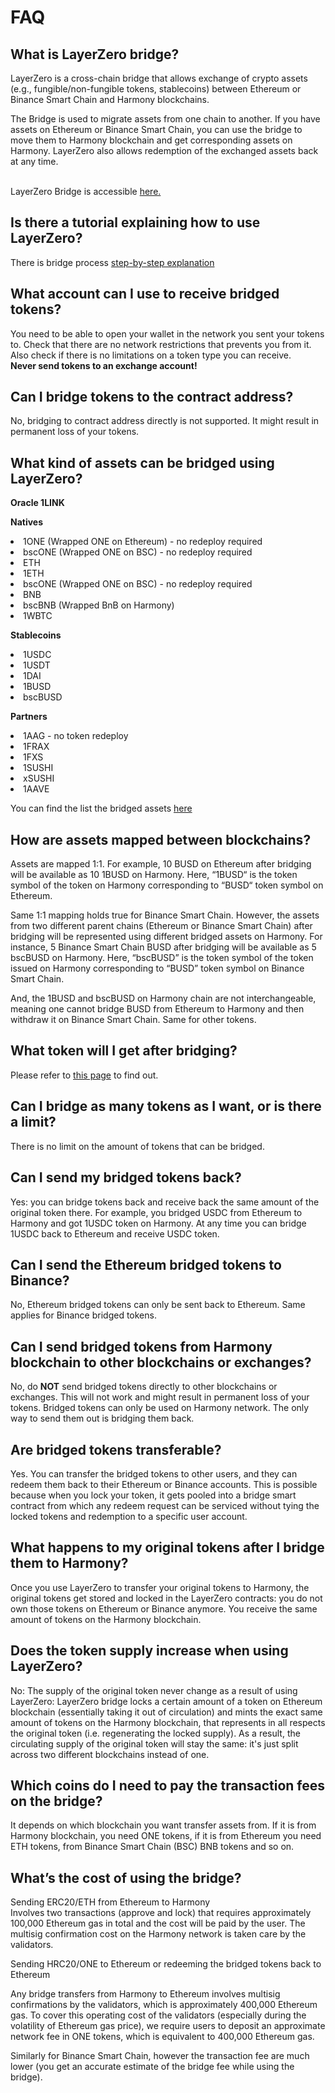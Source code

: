 # FAQ

## What is LayerZero bridge?
LayerZero is a cross-chain bridge that allows exchange of crypto assets
(e.g., fungible/non-fungible tokens, stablecoins) between Ethereum or
Binance Smart Chain and Harmony blockchains.

The Bridge is used to migrate assets from one chain to another.
If you have assets on Ethereum or Binance Smart Chain, you can use the bridge to move them to Harmony blockchain and get corresponding assets on
Harmony. LayerZero also allows redemption of the exchanged assets back at any time.

<br />
LayerZero Bridge is accessible 
<a href="https://layerzero.bridge.harmony.one/" target="_blank">
here.
</a>


## Is there a tutorial explaining how to use LayerZero?
There is bridge process [step-by-step explanation](bridging-tutorial.md)

## What account can I use to receive bridged tokens?
You need to be able to open your wallet in the network you sent your tokens to.
Check that there are no network restrictions that prevents you from it.
Also check if there is no limitations on a token type you can receive.
<br>**Never send tokens to an exchange account!**

## Can I bridge tokens to the contract address? 
No, bridging to contract address directly is not supported. 
It might result in permanent loss of your tokens.

## What kind of assets can be bridged using LayerZero?
<b> Oracle 1LINK</b><br/>

[//]: # (ProxyERC20: 0xEe381e476b4335B8584A2026f3E845edaC2c69de<br/>)

[//]: # (ProxyHRC20: 0x6bEe6e5cf8E02833550B228D9CC6aD19Dae3743E)

<b>Natives</b>
<li>1ONE (Wrapped ONE on Ethereum) - no redeploy required</li>
<li>bscONE (Wrapped ONE on BSC) - no redeploy required</li>

[//]: # (Bsc: 0x03fF0ff224f904be3118461335064bB48Df47938)

[//]: # (ProxyBEP20: 0x55b9b75F2D456D010e6b8c6F62544c6EfC1c101D)

[//]: # (ProxyHRC20: 0x5B18a4E73F9A4fe337A072516b317863Ad3046aA)

<li>ETH </li>

[//]: # (ProxyERC20: 0x768Fa1aBbC38054f9fB2218e97778CC7b110C779<br/>)

[//]: # (ProxyHRC20: 0x905582f21fB9855c809d5b8933272a292dfbB138)

<li>1ETH</li>

[//]: # (Eth: Native token<br/>)

[//]: # (Hmy: 0x4cC435d7b9557d54d6EF02d69Bbf72634905Bf11<br/>)

[//]: # (ProxyERC20: 0x1Edb8BdeD80E1b87eD19EE7D97Ee80B4fDb615c1<br/>)

[//]: # (ProxyHRC20: 0x8d1eBcDa83fd905b597bF6d3294766B64ecF2AA7)

<li>bscONE (Wrapped ONE on BSC) - no redeploy required</li>
<li>BNB</li>

[//]: # (ProxyBEP20: 0x55b9b75F2D456D010e6b8c6F62544c6EfC1c101D<br/>)

[//]: # (ProxyHRC20: 0x5B18a4E73F9A4fe337A072516b317863Ad3046aA)

<li>bscBNB (Wrapped BnB on Harmony)</li>

[//]: # (HRC20 token: 0xDC60CcF6Ae05f898F4255EF580E731b4011100Ec<br/>)

[//]: # (ProxyBEP20: 0x128AEdC7f41ffb82131215e1722D8366faaD0CD4<br/>)

[//]: # (ProxyHRC20: 0x2c99FB3Da8c9308991C428f56D9F269F007Bd843)


<li>1WBTC</li>

[//]: # (Eth: 0x2260FAC5E5542a773Aa44fBCfeDf7C193bc2C599<br/>)

[//]: # (Hmy: 0x118f50d23810c5E09Ebffb42d7D3328dbF75C2c2<br/>)

[//]: # (ProxyERC20: 0x7A49bede3363304D69A0e09548B8B4c5EfD84ba4<br/>)

[//]: # (ProxyHRC20: 0x55E63987e788B1C1C13d70f0592e678f38943e73)

<b>Stablecoins</b>

<li>1USDC</li>

[//]: # (Eth: 0xA0b86991c6218b36c1d19D4a2e9Eb0cE3606eB48<br/>)

[//]: # (Hmy: 0xBC594CABd205bD993e7FfA6F3e9ceA75c1110da5<br/>)

[//]: # (ProxyERC20: 0x4f52b41a778761bd2eea5b7b7ed8cbdaa02cef3e<br/>)

[//]: # (ProxyHRC20: 0xfB5a2461D49D83348C557A5Ad7AA938DCF444d7f)
<li>1USDT</li>

[//]: # (Eth: 0xdAC17F958D2ee523a2206206994597C13D831ec7<br/>)

[//]: # (Hmy: 0xF2732e8048f1a411C63e2df51d08f4f52E598005<br/>)

[//]: # (ProxyERC20: 0xF6a097b278383eF0A800ABD7d700b29B159B19b5<br/>)

[//]: # (ProxyHRC20: 0x9e61d6A7B4746922E68D710d9454D3558BC8dF1C)
<li>1DAI</li>

[//]: # (Eth: 0x6B175474E89094C44Da98b954EedeAC495271d0F<br/>)

[//]: # (Hmy: 0xd068722E4e1387E4958300D1e625d2878f784125<br/>)

[//]: # (ProxyERC20: 0x85db5268403700e901285E8B8Fb0CADf4212B95E<br/>)

[//]: # (ProxyHRC20: 0x664491FD329a1b98d83Cf585CC2e54af5Ab11CBD)
<li>1BUSD</li>

[//]: # (Eth: 0x4Fabb145d64652a948d72533023f6E7A623C7C53<br/>)

[//]: # (Hmy: 0xFeee03BFBAA49dc8d11DDAab8592546018dfb709<br/>)

[//]: # (ProxyERC20: 0xAd7514b8B1EADFad8B1Ff0873Dba52E304C87446<br/>)

[//]: # (ProxyHRC20: 0xaDC74a8D0A066519252eF2C61776552e7bD2ab8c)
<li>bscBUSD</li>

[//]: # (Bsc: 0xe9e7CEA3DedcA5984780Bafc599bD69ADd087D56<br/>)

[//]: # (Hmy: 0x1Aa1F7815103c0700b98f24138581b88d4cf9769<br/>)

[//]: # (ProxyBEP20: 0x98e871aB1cC7e3073B6Cc1B661bE7cA678A33f7F<br/>)

[//]: # (ProxyHRC20: 0x10681e186C5A9565230BADd8c9422bf26C2D8B21)

<b>Partners</b>
<li>1AAG - no token redeploy</li>

[//]: # (Token: 0xAE0609A062a4eAED49dE28C5f6A193261E0150eA<br/>)

[//]: # (ProxyERC20: 0x128AEdC7f41ffb82131215e1722D8366faaD0CD4<br/>)

[//]: # (ProxyHRC20: 0x3a220588A9c76Cc928a10cDa5D59162A4B328c51)
<li>1FRAX</li>

[//]: # (Token: 0xd9E290C1Cb1cAF57ca12A4F03fC3eE5689bF2D83<br/>)

[//]: # (ProxyERC20: 0x0486d2c4E7Be28c8B45459DcB23De077c03b299d<br/>)

[//]: # (ProxyHRC20: 0x869860b1086103077780657788871EB5d510985a)
<li>1FXS</li>

[//]: # (Token: 0xbea6830380Dfb0283A699B0E085309215A24d9cc<br/>)

[//]: # (ProxyERC20: 0x3e843802863904CB57C8f0f810e430A49C841d02<br/>)

[//]: # (ProxyHRC20: 0xF689CD65C3d981DC68545eC1E8e666C243cEA028)
<li>1SUSHI</li>

[//]: # (Token: 0x41b7199da8276DbdEd449D717BAFFaB8C43A6a10<br/>)

[//]: # (ProxyERC20: 0x7b0c1DDBef7ce61911208f84cfc0BcD1184236d0<br/>)

[//]: # (ProxyHRC20: 0x7E46C325ca5119F379D9911EDF11f57dF94144F4)
<li>xSUSHI</li>

[//]: # (Token: 0x4caC2771ab80107a5035bFEc0aB7E745ed598D8D<br/>)

[//]: # (ProxyERC20: 0x85bA92E2adE9EF7857850C7c0E6f7AC441fA6E57<br/>)

[//]: # (ProxyHRC20: 0x2d69DD6489345F87326CF97E14A8bD65a51b8d59)
<li>1AAVE</li>

[//]: # (Token: 0x8fD86715C0939138ff8D268B3fbF23043856a52e<br/>)

[//]: # (ProxyERC20: 0xAB29422593a2044DAA02150C9Bb145d587cf4FDB<br/>)

[//]: # (ProxyHRC20: 0x5085d983C015e06d73111DAb1B1ff7B3912e5bC6)

You can find the list the bridged assets 
<a href="https://layerzero.bridge.harmony.one/tokens" target="_blank">
here
</a>

## How are assets mapped between blockchains?
Assets are mapped 1:1. For example, 10 BUSD on Ethereum after
bridging will be available as 10 1BUSD on Harmony. Here, “1BUSD“ is
the token symbol of the token on Harmony corresponding to “BUSD“ token symbol on Ethereum.

Same 1:1 mapping holds true for Binance Smart Chain. However, the
assets from two different parent chains (Ethereum or Binance Smart
Chain) after bridging will be represented using different bridged
assets on Harmony. For instance, 5 Binance Smart Chain BUSD after
bridging will be available as 5 bscBUSD on Harmony. Here, “bscBUSD”
is the token symbol of the token issued on Harmony corresponding to
“BUSD” token symbol on Binance Smart Chain.

And, the 1BUSD and bscBUSD on Harmony chain are not interchangeable, meaning one
cannot bridge BUSD from Ethereum to Harmony and then withdraw it on
Binance Smart Chain. Same for other tokens.

## What token will I get after bridging?
Please refer to [this page](bridged-tokens.md) to find out.

## Can I bridge as many tokens as I want, or is there a limit?
There is no limit on the amount of tokens that can be bridged.

## Can I send my bridged tokens back?
Yes: you can bridge tokens back and receive back the same amount of the original token there.
For example, you bridged USDC from Ethereum to Harmony and got 1USDC token on Harmony. 
At any time you can bridge 1USDC back to Ethereum and receive USDC token.

## Can I send the Ethereum bridged tokens to Binance?
No, Ethereum bridged tokens can only be sent back to Ethereum. 
Same applies for Binance bridged tokens.

## Can I send bridged tokens from Harmony blockchain to other blockchains or exchanges?
No, do **NOT** send bridged tokens directly to other blockchains or exchanges. 
This will not work and might result in permanent loss of your tokens. 
Bridged tokens can only be used on Harmony network. The only way to send them out is bridging them back.

## Are bridged tokens transferable?
Yes. You can transfer the bridged tokens to other users, and they can
redeem them back to their Ethereum or Binance accounts. This is possible because
when you lock your token, it gets pooled into a bridge smart contract
from which any redeem request can be serviced without tying the locked
tokens and redemption to a specific user account.

## What happens to my original tokens after I bridge them to Harmony?
Once you use LayerZero to transfer your original tokens to 
Harmony, the original tokens get stored and locked in the LayerZero
contracts: you do not own those tokens on Ethereum or Binance anymore. 
You receive the same amount of tokens on the Harmony blockchain.

## Does the token supply increase when using LayerZero?
No: The supply of the original token never change as a result of using
LayerZero: LayerZero bridge locks a certain amount of a token on Ethereum
blockchain (essentially taking it out of circulation) and mints the
exact same amount of tokens on the Harmony blockchain, that represents
in all respects the original token (i.e. regenerating the locked
supply). As a result, the circulating supply of the original token will
stay the same: it's just split across two different blockchains instead
of one.

## Which coins do I need to pay the transaction fees on the bridge?
It depends on which blockchain you want transfer assets from. If it is from Harmony blockchain, you need ONE tokens, if it is from Ethereum you need ETH tokens, from Binance Smart Chain (BSC) BNB tokens and so on.

## What’s the cost of using the bridge?
Sending ERC20/ETH from Ethereum to Harmony
<br />
Involves two transactions (approve and lock) that requires
approximately 100,000 Ethereum gas in total and the cost will be paid
by the user. The multisig confirmation cost on the Harmony network is
taken care by the validators.

Sending HRC20/ONE to Ethereum or redeeming the bridged tokens back
to Ethereum

Any bridge transfers from Harmony to Ethereum involves multisig
confirmations by the validators, which is approximately 400,000
Ethereum gas. To cover this operating cost of the validators
(especially during the volatility of Ethereum gas price), we require
users to deposit an approximate network fee in ONE tokens, which is
equivalent to 400,000 Ethereum gas.

Similarly for Binance Smart Chain, however the transaction fee are
much lower (you get an accurate estimate of the bridge fee while using
the bridge).



